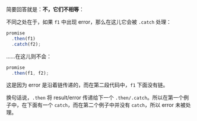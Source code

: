 简要回答就是：**不，它们不相等**：

不同之处在于，如果 `f1` 中出现 error，那么在这儿它会被 `.catch` 处理：

```js run
promise
  .then(f1)
  .catch(f2);
```

……在这儿则不会：

```js run
promise
  .then(f1, f2);
```

这是因为 error 是沿着链传递的，而在第二段代码中，`f1` 下面没有链。

换句话说，`.then` 将 result/error 传递给下一个 `.then/.catch`。所以在第一个例子中，在下面有一个 `catch`，而在第二个例子中并没有 `catch`，所以 error 未被处理。
